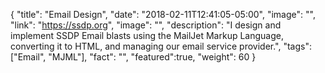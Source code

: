 {
  "title": "Email Design",
  "date": "2018-02-11T12:41:05-05:00",
  "image": "",
  "link": "https://ssdp.org",
  "image": "",
  "description": "I design and implement SSDP Email blasts using the MailJet Markup Language, converting it to HTML, and managing our email service provider.",
  "tags": ["Email", "MJML"],
  "fact": "",
  "featured":true,
  "weight": 60
}

